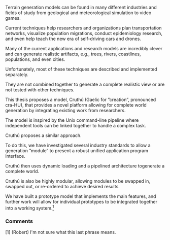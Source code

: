 Terrain generation models can be found in many different industries and fields of study from geological and meteorological simulation to video games.

Current techniques help researchers and organizations plan transportation networks, visualize population migrations, conduct epidemiology research, and even help teach the new era of self-driving cars and drones.

Many of the current applications and research models are incredibly clever and can generate realistic artifacts, e.g., trees, rivers, coastlines, populations, and even cities.

Unfortunately, most of these techniques are described and implemented separately.

They are not combined together to generate a complete realistic view or are not tested with other techniques.

This thesis proposes a model, Cruthú (Gaelic for ”creation”, pronounced cra-HU), that provides a novel platform allowing for complete world generation by integrating existing work from researchers.

The model is inspired by the Unix command-line pipeline where independent tools can be linked together to handle a complex task.

Cruthú proposes a similar approach.

To do this, we have investigated several industry standards to allow a generation ”module” to present a robust unified application program interface.

Cruthú then uses dynamic loading and a pipelined architecture togenerate a complete world.

Cruthú is also be highly modular, allowing modules to be swapped in, swapped out, or re-ordered to achieve desired results.

We have built a prototype model that implements the main features, and further work  will allow for individual prototypes to be integrated together into a working system.[<sup>1</sup>](#1)

### Comments
<a class="anchor" id="1">[1] (Robert) I'm not sure what this last phrase means.</a>
